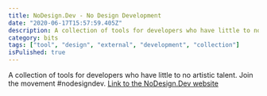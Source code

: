 ```yaml
---
title: NoDesign.Dev - No Design Development
date: "2020-06-17T15:57:59.405Z"
description: A collection of tools for developers who have little to no artistic talent. Join the movement #nodesigndev.
category: bits
tags: ["tool", "design", "external", "development", "collection"]
isPulished: true
---
```

A collection of tools for developers who have little to no artistic talent. Join the movement #nodesigndev.
<a target="_blank" href="https://nodesign.dev/"> Link to the NoDesign.Dev website</a>
